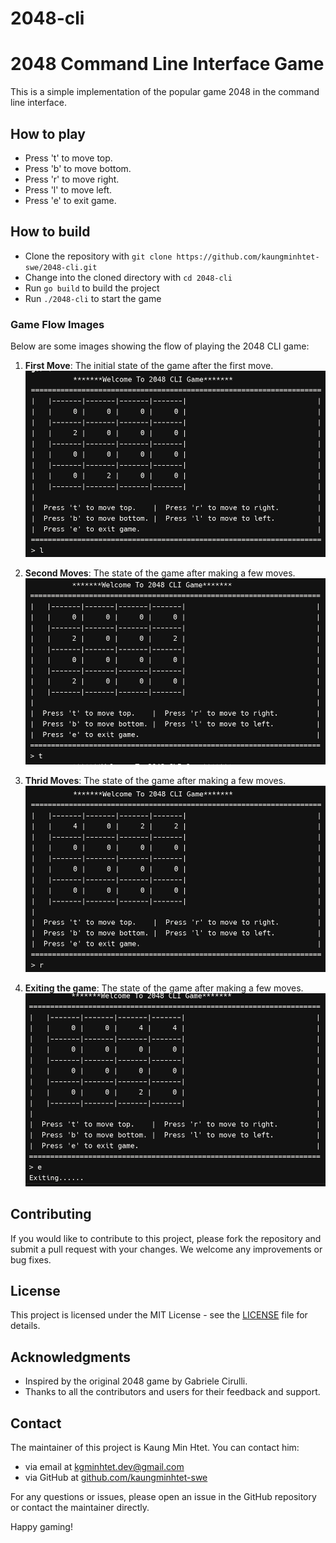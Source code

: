 # 2048-cli
2048 Command Line Interface Game
=================
This is a simple implementation of the popular game 2048 in the command line interface.

How to play
------------

* Press 't' to move top.
* Press 'b' to move bottom.
* Press 'r' to move right.
* Press 'l' to move left.
* Press 'e' to exit game.

How to build
------------

* Clone the repository with `git clone https://github.com/kaungminhtet-swe/2048-cli.git`
* Change into the cloned directory with `cd 2048-cli`
* Run `go build` to build the project
* Run `./2048-cli` to start the game

### Game Flow Images

Below are some images showing the flow of playing the 2048 CLI game:

1. **First Move**: The initial state of the game after the first move.
   ![First Move](./assets/first_move.png)

2. **Second Moves**: The state of the game after making a few moves.
   ![Second Moves](./assets/second_move.png)

3. **Thrid Moves**: The state of the game after making a few moves.
   ![Second Moves](./assets/third_move.png)

4. **Exiting the game**: The state of the game after making a few moves.
   ![Second Moves](./assets/exiting.png)

Contributing
------------

If you would like to contribute to this project, please fork the repository and submit a pull request with your changes. We welcome any improvements or bug fixes.

License
-------

This project is licensed under the MIT License - see the [LICENSE](./LICENSE) file for details.

Acknowledgments
---------------

- Inspired by the original 2048 game by Gabriele Cirulli.
- Thanks to all the contributors and users for their feedback and support.

Contact
-------
The maintainer of this project is Kaung Min Htet. You can contact him:

- via email at [kgminhtet.dev@gmail.com](mailto:kgminhtet.dev@gmail.com)
- via GitHub at [github.com/kaungminhtet-swe](https://github.com/kaungminhtet-swe)

For any questions or issues, please open an issue in the GitHub repository or contact the maintainer directly.

Happy gaming!